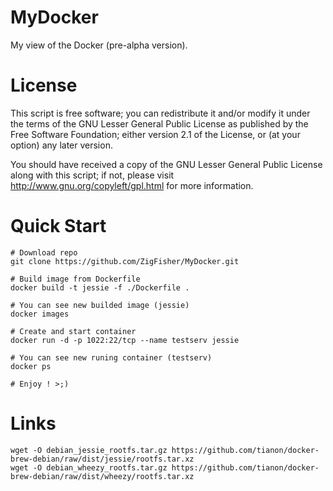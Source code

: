 MyDocker
========

My view of the Docker (pre-alpha version).


License
=======

This script is free software; you can redistribute it and/or modify it under the terms of
the GNU Lesser General Public License as published by the Free Software Foundation;
either version 2.1 of the License, or (at your option) any later version.

You should have received a copy of the GNU Lesser General Public License along with this
script; if not, please visit http://www.gnu.org/copyleft/gpl.html for more information.


Quick Start
===========

	# Download repo
	git clone https://github.com/ZigFisher/MyDocker.git

	# Build image from Dockerfile
	docker build -t jessie -f ./Dockerfile .

	# You can see new builded image (jessie)
	docker images

	# Create and start container
	docker run -d -p 1022:22/tcp --name testserv jessie

	# You can see new runing container (testserv)
	docker ps

	# Enjoy ! >;)

Links
=====

	wget -O debian_jessie_rootfs.tar.gz https://github.com/tianon/docker-brew-debian/raw/dist/jessie/rootfs.tar.xz
	wget -O debian_wheezy_rootfs.tar.gz https://github.com/tianon/docker-brew-debian/raw/dist/wheezy/rootfs.tar.xz
